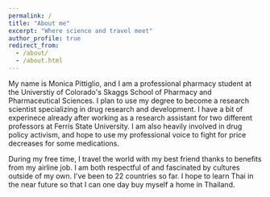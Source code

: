 ```yaml
---
permalink: /
title: "About me"
excerpt: "Where science and travel meet"
author_profile: true
redirect_from: 
  - /about/
  - /about.html
---
```


My name is Monica Pittiglio, and I am a professional pharmacy student at the Universtiy of Colorado's Skaggs School of Pharmacy and Pharmaceutical Sciences. I plan to use my degree to become a research scientist specializing in drug research and development. I have a bit of experinece already after working as a research assistant for two different professors at Ferris State University. I am also heavily involved in drug policy activism, and hope to use my professional voice to fight for price decreases for some medications.

During my free time, I travel the world with my best friend thanks to benefits from my airline job. I am both respectful of and fascinated by cultures outside of my own. I've been to 22 countries so far. I hope to learn Thai in the near future so that I can one day buy myself a home in Thailand.